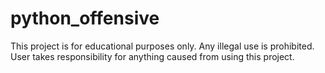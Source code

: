 # python_offensive
This project is for educational purposes only.
Any illegal use is prohibited.
User takes responsibility for anything caused from using this project.
